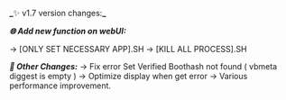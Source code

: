 **_**✨ v1.7 version changes:**_**

**_🌐 Add new function on webUI:_**

→ [ONLY SET NECESSARY APP].SH 
→ [KILL ALL PROCESS].SH 

**_🔧 Other Changes:_**
→ Fix error Set Verified Boothash not found ( vbmeta diggest is empty )
→ Optimize display when get error
→ Various performance improvement.